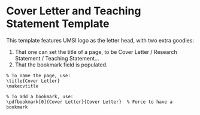 # Cover Letter and Teaching Statement Template
This template features UMSI logo as the letter head, with two extra goodies:
1. That one can set the title of a page, to be Cover Letter / Research Statement / Teaching Statement...
2. That the bookmark field is populated.

```
% To name the page, use:
\title{Cover Letter}
\makecvtitle

% To add a bookmark, use:
\pdfbookmark[0]{Cover Letter}{Cover Letter}  % Force to have a bookmark
```
